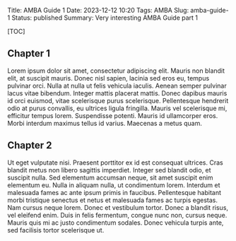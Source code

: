 Title: AMBA Guide 1
Date: 2023-12-12 10:20
Tags: AMBA
Slug: amba-guide-1
Status: published
Summary: Very interesting AMBA Guide part 1

[TOC]

## Chapter 1

Lorem ipsum dolor sit amet, consectetur adipiscing elit. Mauris non blandit elit, at suscipit mauris. Donec nisl sapien, lacinia sed eros eu, tempus pulvinar orci. Nulla at nulla ut felis vehicula iaculis. Aenean semper pulvinar lacus vitae bibendum. Integer mattis placerat mattis. Donec dapibus mauris id orci euismod, vitae scelerisque purus scelerisque. Pellentesque hendrerit odio at purus convallis, eu ultrices ligula fringilla. Mauris vel scelerisque mi, efficitur tempus lorem. Suspendisse potenti. Mauris id ullamcorper eros. Morbi interdum maximus tellus id varius. Maecenas a metus quam.

## Chapter 2

Ut eget vulputate nisi. Praesent porttitor ex id est consequat ultrices. Cras blandit metus non libero sagittis imperdiet. Integer sed blandit odio, et suscipit nulla. Sed elementum accumsan neque, sit amet suscipit enim elementum eu. Nulla in aliquam nulla, ut condimentum lorem. Interdum et malesuada fames ac ante ipsum primis in faucibus. Pellentesque habitant morbi tristique senectus et netus et malesuada fames ac turpis egestas. Nam cursus neque lorem. Donec et vestibulum tortor. Donec a blandit risus, vel eleifend enim. Duis in felis fermentum, congue nunc non, cursus neque. Mauris quis mi ac justo condimentum sodales. Donec vehicula turpis ante, sed facilisis tortor scelerisque ut.
